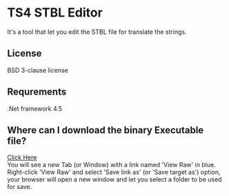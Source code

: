 TS4 STBL Editor
===============
It&#39;s a tool that let you edit the STBL file for translate the strings.


License
----
BSD 3-clause license


Requrements
----
.Net framework 4.5


Where can I download the binary Executable file?
----
<a href="https://github.com/cnbatch/TS4-STBL-Editor/blob/master/TS4%20STBL%20Editor%20EXE.7z" target="_blank">Click Here</a> <br/>
You will see a new Tab (or Window) with a link named 'View Raw' in blue.<br/>
Right-click &#39;View Raw&#39; and select &#39;Save link as&#39; (or &#39;Save target as&#39;) option, your browser will open a new window and let you select a folder to be used for save.
